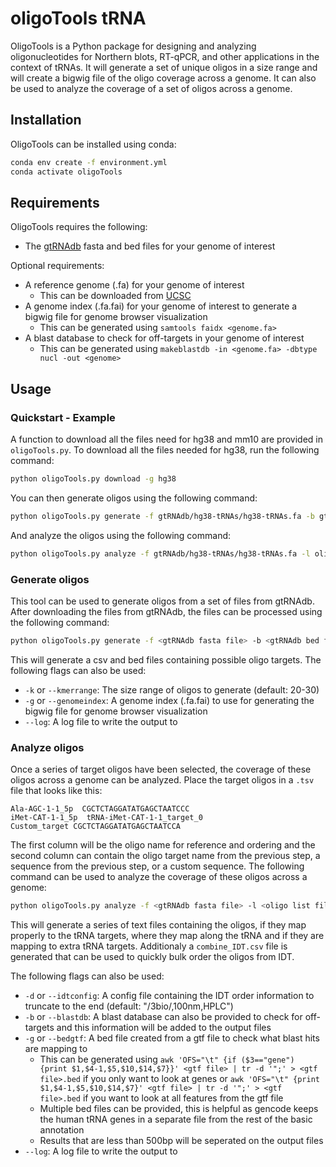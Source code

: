 # oligoTools tRNA

OligoTools is a Python package for designing and analyzing oligonucleotides for Northern blots, RT-qPCR, and other applications in the context of tRNAs. It will generate a set of unique oligos in a size range and will create a bigwig file of the oligo coverage across a genome. It can also be used to analyze the coverage of a set of oligos across a genome.

## Installation

OligoTools can be installed using conda:

```bash
conda env create -f environment.yml
conda activate oligoTools
```

## Requirements

OligoTools requires the following:
* The [gtRNAdb](http://gtrnadb.ucsc.edu/) fasta and bed files for your genome of interest

Optional requirements:
* A reference genome (.fa) for your genome of interest
    * This can be downloaded from [UCSC](https://hgdownload.soe.ucsc.edu/downloads.html)
* A genome index (.fa.fai) for your genome of interest to generate a bigwig file for genome browser visualization
    * This can be generated using `samtools faidx <genome.fa>`
* A blast database to check for off-targets in your genome of interest
    * This can be generated using `makeblastdb -in <genome.fa> -dbtype nucl -out <genome>`


## Usage

### Quickstart - Example

A function to download all the files need for hg38 and mm10 are provided in `oligoTools.py`. To download all the files needed for hg38, run the following command:

```bash
python oligoTools.py download -g hg38
```

You can then generate oligos using the following command:

```bash
python oligoTools.py generate -f gtRNAdb/hg38-tRNAs/hg38-tRNAs.fa -b gtRNAdb/hg38-tRNAs/hg38-tRNAs.bed -g genomes/hg38.chrom.sizes
```

And analyze the oligos using the following command:

```bash
python oligoTools.py analyze -f gtRNAdb/hg38-tRNAs/hg38-tRNAs.fa -l oligos/all_oligos.csv -t targets_test.tsv -b genomes/hg38.fa -g genes/gencode.v43.basic.annotation.bed genes/gencode.v43.tRNAs.bed
```

### Generate oligos

This tool can be used to generate oligos from a set of files from gtRNAdb. After downloading the files from gtRNAdb, the files can be processed using the following command:

```bash
python oligoTools.py generate -f <gtRNAdb fasta file> -b <gtRNAdb bed file> -o <output directory (default: oligos)>
```

This will generate a csv and bed files containing possible oligo targets. The following flags can also be used:
* `-k` or `--kmerrange`: The size range of oligos to generate (default: 20-30)
* `-g` or `--genomeindex`: A genome index (.fa.fai) to use for generating the bigwig file for genome browser visualization
* `--log`: A log file to write the output to

### Analyze oligos

Once a series of target oligos have been selected, the coverage of these oligos across a genome can be analyzed. Place the target oligos in a `.tsv` file that looks like this:

```tsv
Ala-AGC-1-1_5p  CGCTCTAGGATATGAGCTAATCCC
iMet-CAT-1-1_5p  tRNA-iMet-CAT-1-1_target_0
Custom_target CGCTCTAGGATATGAGCTAATCCA
```

 The first column will be the oligo name for reference and ordering and the second column can contain the oligo target name from the previous step, a sequence from the previous step, or a custom sequence. The following command can be used to analyze the coverage of these oligos across a genome:

```bash
python oligoTools.py analyze -f <gtRNAdb fasta file> -l <oligo list file (all_oligos.csv)> -t <oligo target file> -o <output directory (default: oligos)>
``` 

This will generate a series of text files containing the oligos, if they map properly to the tRNA targets, where they map along the tRNA and if they are mapping to extra tRNA targets. Additionaly a `combine_IDT.csv` file is generated that can be used to quickly bulk order the oligos from IDT. 

The following flags can also be used:
* `-d` or `--idtconfig`: A config file containing the IDT order information to truncate to the end (default: "/3bio/,100nm,HPLC")
* `-b` or `--blastdb`: A blast database can also be provided to check for off-targets and this information will be added to the output files
* `-g` or `--bedgtf`: A bed file created from a gtf file to check what blast hits are mapping to
    * This can be generated using `awk 'OFS="\t" {if ($3=="gene") {print $1,$4-1,$5,$10,$14,$7}}' <gtf file> | tr -d '";' > <gtf file>.bed` if you only want to look at genes or `awk 'OFS="\t" {print $1,$4-1,$5,$10,$14,$7}' <gtf file> | tr -d '";' > <gtf file>.bed` if you want to look at all features from the gtf file
    * Multiple bed files can be provided, this is helpful as gencode keeps the human tRNA genes in a separate file from the rest of the basic annotation
    * Results that are less than 500bp will be seperated on the output files
* `--log`: A log file to write the output to
